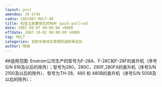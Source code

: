 ```yaml
---
layout: post
amendno: 39-5749
cadno: CAD2007-MULT-40
title: 检查主旋翼推拉控制杆（push-pullrod）
date: 2007-09-07 00:00:00 +0800
effdate: 2007-10-02 00:00:00 +0800
tag: MULT
categories: 民航中南地区管理局适航审定处
author: 陶娟
---
```


##适用范围:
Enstrom公司生产的型号为F-28A、F-28C和F-28F的直升机（序号S/N 816及以后的除外）；型号为280，280C，280F,280FX的直升机（序号S/N 2100及以后的除外）、型号为TH-28、480 和 480B的直升机（序号S/N 5058及以后的除外）：

